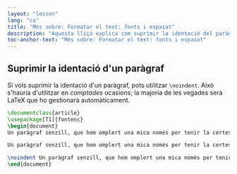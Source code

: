 ```yaml
---
layout: "lesson"
lang: "ca"
title: "Més sobre: Formatar el text: fonts i espaiat"
description: "Aquesta lliçó explica com suprimir la identació del paràgraf."
toc-anchor-text: "Més sobre: Formatar el text: fonts i espaiat"
---
```


## Suprimir la identació d'un paràgraf

Si vols suprimir la identació d'un paràgraf, pots utilitzar `\noindent`. Això s'hauria d'utilitzar en _comptades_ ocasions; la majoria de les vegades serà LaTeX que ho gestionarà automàticament.

```latex
\documentclass{article}
\usepackage[T1]{fontenc}
\begin{document}
Un paràgraf senzill, que hem omplert una mica només per tenir la certesa que pots veure l'efecte del que estem estudiant!

Un paràgraf senzill, que hem omplert una mica només per tenir la certesa que pots veure l'efecte del que estem estudiant!

\noindent Un paràgraf senzill, que hem omplert una mica només per tenir la certesa que pots veure l'efecte del que estem estudiant!
\end{document}
```
